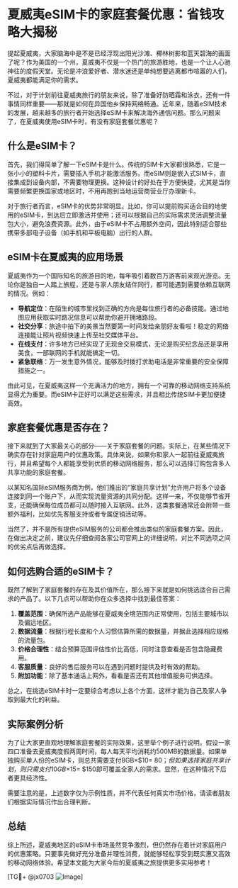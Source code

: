 # 夏威夷eSIM卡的家庭套餐优惠：省钱攻略大揭秘

提起夏威夷，大家脑海中是不是已经浮现出阳光沙滩、椰林树影和蓝天碧海的画面了呢？作为美国的一个州，夏威夷不仅是一个热门的旅游胜地，也是一个让人心驰神往的度假天堂。无论是冲浪爱好者、潜水迷还是单纯想要逃离都市喧嚣的人们，夏威夷都能满足你的需求。

不过，对于计划前往夏威夷旅行的朋友来说，除了准备好防晒霜和泳衣，还有一件事情同样重要——那就是如何在异国他乡保持网络畅通。近年来，随着eSIM技术的发展，越来越多的旅行者开始选择eSIM卡来解决海外通信问题。那么问题来了，在夏威夷使用eSIM卡时，有没有家庭套餐优惠呢？

## 什么是eSIM卡？

首先，我们得简单了解一下eSIM卡是什么。传统的SIM卡大家都很熟悉，它是一张小小的塑料卡片，需要插入手机才能激活服务。而eSIM则是嵌入式SIM卡，直接集成到设备内部，不需要物理更换。这种设计的好处在于方便快捷，尤其是当你需要频繁更换国家或地区时，不用再跑到当地运营商营业厅办理新卡。

对于旅行者而言，eSIM卡的优势非常明显。比如，你可以提前购买适合目的地使用的eSIM卡，到达后立即激活并使用；还可以根据自己的实际需求灵活调整流量包大小，避免浪费资源。此外，由于eSIM卡不占用额外空间，因此特别适合那些携带多部电子设备（如手机和平板电脑）出行的人群。

## eSIM卡在夏威夷的应用场景

夏威夷作为一个国际知名的旅游目的地，每年吸引着数百万游客前来观光游览。无论你是独自一人踏上旅程，还是与家人朋友结伴同行，都可能遇到需要依赖互联网的情况。例如：

- **导航定位**：在陌生的城市里找到正确的方向是每位旅行者的必备技能。通过地图应用获取实时路况信息可以帮助你避开拥堵路段。
- **社交分享**：旅途中拍下的美景当然要第一时间发给亲朋好友看啦！稳定的网络连接能让照片视频快速上传至社交媒体平台。
- **在线支付**：许多地方已经实现了无现金交易模式，无论是购买纪念品还是享用美食，一部联网的手机就能搞定一切。
- **紧急联络**：万一发生意外情况，能够及时拨打求助电话是非常重要的安全保障措施之一。

由此可见，在夏威夷这样一个充满活力的地方，拥有一个可靠的移动网络支持系统显得尤为重要。而eSIM卡正好可以满足这些需求，并且相比传统SIM卡更加便捷高效。

## 家庭套餐优惠是否存在？

接下来就到了大家最关心的部分——关于家庭套餐的问题。实际上，在某些情况下确实存在针对家庭用户的优惠政策。具体来说，如果你和家人一起前往夏威夷旅行，并且希望每个人都能享受到优质的移动网络服务，那么可以选择订购包含多人共享功能的家庭套餐。

以某知名国际eSIM服务商为例，他们推出的“家庭共享计划”允许用户将多个设备连接到同一个账户下，从而实现流量资源的共同分配。这样一来，不仅能够节省开支，还能确保每位成员都可以随时接入互联网。此外，这类套餐通常还会附带一些额外福利，比如优先客服支持或者专属促销活动等。

当然了，并不是所有提供eSIM服务的公司都会推出类似的家庭套餐方案。因此，在做出决定之前，建议先仔细查阅各家公司官网上的详细说明，对比不同选项之间的优劣点后再做选择。

## 如何选购合适的eSIM卡？

既然了解到了家庭套餐的存在及其价值所在，那么接下来就是如何挑选适合自己需求的产品了。以下几点可以帮助你在众多选择中找到最佳答案：

1. **覆盖范围**：确保所选产品能够在夏威夷全境范围内正常使用，包括主要城市以及偏远地区。
2. **数据流量**：根据行程长度和个人习惯估算所需的数据量，并据此选择相应规格的流量包。
3. **价格合理性**：结合预算范围评估性价比高低，同时注意查看是否包含隐藏费用。
4. **客服质量**：良好的售后服务可以在遇到问题时提供及时有效的帮助。
5. **附加功能**：除了基本通话上网外，看看是否还有其他增值服务可供选择。

总之，在挑选eSIM卡时一定要综合考虑以上各个方面，这样才能为自己及家人争取到最大化的利益。

## 实际案例分析

为了让大家更直观地理解家庭套餐的实际效果，这里举个例子进行说明。假设一家四口准备去夏威夷度假两周时间，每人每天平均消耗约500MB的数据量。如果单独购买单人份的eSIM卡，则总共需要支付8GB×$10= $80；但如果选择家庭共享计划，则只需支付10GB×$15= $150即可覆盖全家人的需求。显然，在这种情况下后者更具经济性。

需要注意的是，上述数字仅为示例性质，并不代表任何真实市场价格，请读者朋友们根据实际情况作出合理判断。

## 总结

综上所述，夏威夷地区的eSIM卡市场虽然竞争激烈，但仍然存在着针对家庭用户的优惠策略。只要事先做好充分准备并理性消费，就能够轻松享受到既实惠又高效的移动网络体验。希望本文能为大家今后的夏威夷之旅提供更多实用参考！

[TG💪+ @jx0703 ![Image](https://github.com/user-attachments/assets/dbca1d08-cadb-493c-b0ec-ad6f7a83f270)]